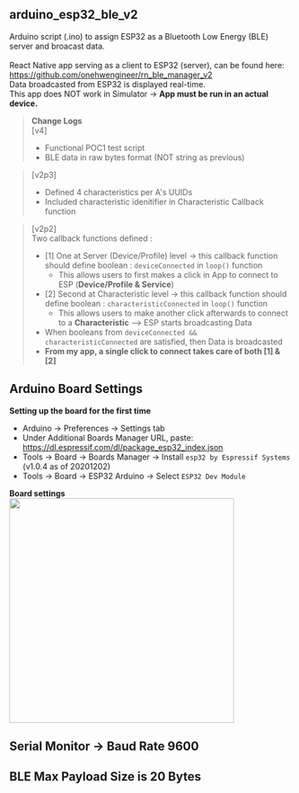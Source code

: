 ## arduino_esp32_ble_v2
Arduino script (.ino) to assign ESP32 as a Bluetooth Low Energy (BLE) server and broacast data. <br>
<br>
React Native app serving as a client to ESP32 (server), can be found here: <br>
https://github.com/onehwengineer/rn_ble_manager_v2 <br>
Data broadcasted from ESP32 is displayed real-time.<br>
This app does NOT work in Simulator -> **App must be run in an actual device.**<br>

> **Change Logs** <br>
> [v4] <br>
>   - Functional POC1 test script <br>
>   - BLE data in raw bytes format (NOT string as previous) <br>  

> [v2p3] <br>
>   - Defined 4 characteristics per A's UUIDs <br>
>   - Included characteristic idenitifier in Characteristic Callback function <br>

> [v2p2] <br>
> Two callback functions defined :
>   - [1] One at Server (Device/Profile) level -> this callback function should define boolean : `deviceConnected` in `loop()` function
>     - This allows users to first makes a click in App to connect to ESP (**Device/Profile & Service**)
>   - [2] Second at Characteristic level -> this callback function should define boolean : `characteristicConnected` in `loop()` function
>     - This allows users to make another click afterwards to connect to a **Characteristic** --> ESP starts broadcasting Data
>   - When booleans from `deviceConnected && characteristicConnected` are satisfied, then Data is broadcasted
>   - **From my app, a single click to connect takes care of both [1] & [2]**

## Arduino Board Settings
**Setting up the board for the first time**
- Arduino -> Preferences -> Settings tab
- Under Additional Boards Manager URL, paste: https://dl.espressif.com/dl/package_esp32_index.json
- Tools -> Board -> Boards Manager -> Install `esp32 by Espressif Systems` (v1.0.4 as of 20201202)
- Tools -> Board -> ESP32 Arduino -> Select `ESP32 Dev Module`

**Board settings**<br>
<img src="https://user-images.githubusercontent.com/60368973/103705769-7eef5180-4f60-11eb-8fcd-9c70f18a5c09.png" width="400">

## Serial Monitor -> Baud Rate 9600

## BLE Max Payload Size is 20 Bytes
